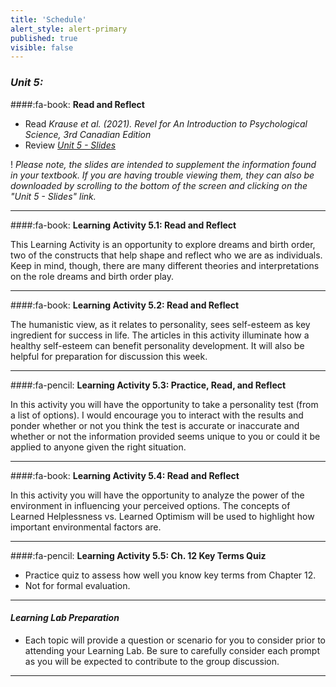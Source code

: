 ```yaml
---
title: 'Schedule'
alert_style: alert-primary
published: true
visible: false
---
```


### ***Unit 5:***

####:fa-book: **Read and Reflect**

- Read *Krause et al. (2021). Revel for An Introduction to Psychological Science, 3rd Canadian Edition*
- Review [*Unit 5 - Slides*](PSYC106-CH12Personality-3rdEd.pptx)

! *Please note, the slides are intended to supplement the information found in your textbook. If you are having trouble viewing them, they can also be downloaded by scrolling to the bottom of the screen and clicking on the "Unit 5 - Slides" link.*

---

####:fa-book: **Learning Activity 5.1: Read and Reflect**

This Learning Activity is an opportunity to explore dreams and birth order, two of the constructs that help shape and reflect who we are as individuals. Keep in mind, though, there are many different theories and interpretations on the role dreams and birth order play.

---

####:fa-book: **Learning Activity 5.2: Read and Reflect**

The humanistic view, as it relates to personality, sees self-esteem as key ingredient for success in life. The articles in this activity illuminate how a healthy self-esteem can benefit personality development. It will also be helpful for preparation for discussion this week.

---

####:fa-pencil: **Learning Activity 5.3: Practice, Read, and Reflect**

In this activity you will have the opportunity to take a personality test (from a list of options). I would encourage you to interact with the results and ponder whether or not you think the test is accurate or inaccurate and whether or not the information provided seems unique to you or could it be applied to anyone given the right situation.

---

####:fa-book: **Learning Activity 5.4: Read and Reflect**

In this activity you will have the opportunity to analyze the power of the environment in influencing your perceived options. The concepts of Learned Helplessness vs. Learned Optimism will be used to highlight how important environmental factors are.  

---

####:fa-pencil: **Learning Activity 5.5: Ch. 12 Key Terms Quiz**

- Practice quiz to assess how well you know key terms from Chapter 12.
 - Not for formal evaluation.

---

#### ***Learning Lab Preparation***

- Each topic will provide a question or scenario for you to consider prior to attending your Learning Lab. Be sure to carefully consider each prompt as you will be expected to contribute to the group discussion.

---
